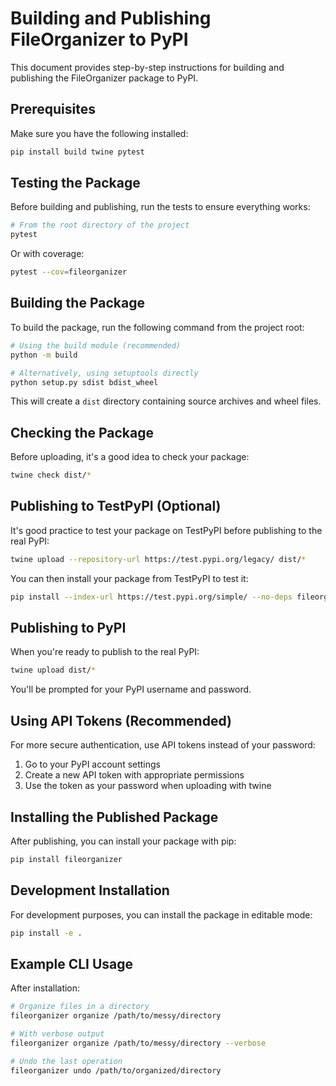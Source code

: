 # Building and Publishing FileOrganizer to PyPI

This document provides step-by-step instructions for building and publishing the FileOrganizer package to PyPI.

## Prerequisites

Make sure you have the following installed:

```bash
pip install build twine pytest
```

## Testing the Package

Before building and publishing, run the tests to ensure everything works:

```bash
# From the root directory of the project
pytest
```

Or with coverage:

```bash
pytest --cov=fileorganizer
```

## Building the Package

To build the package, run the following command from the project root:

```bash
# Using the build module (recommended)
python -m build

# Alternatively, using setuptools directly
python setup.py sdist bdist_wheel
```

This will create a `dist` directory containing source archives and wheel files.

## Checking the Package

Before uploading, it's a good idea to check your package:

```bash
twine check dist/*
```

## Publishing to TestPyPI (Optional)

It's good practice to test your package on TestPyPI before publishing to the real PyPI:

```bash
twine upload --repository-url https://test.pypi.org/legacy/ dist/*
```

You can then install your package from TestPyPI to test it:

```bash
pip install --index-url https://test.pypi.org/simple/ --no-deps fileorganizer
```

## Publishing to PyPI

When you're ready to publish to the real PyPI:

```bash
twine upload dist/*
```

You'll be prompted for your PyPI username and password.

## Using API Tokens (Recommended)

For more secure authentication, use API tokens instead of your password:

1. Go to your PyPI account settings
2. Create a new API token with appropriate permissions
3. Use the token as your password when uploading with twine

## Installing the Published Package

After publishing, you can install your package with pip:

```bash
pip install fileorganizer
```

## Development Installation

For development purposes, you can install the package in editable mode:

```bash
pip install -e .
```

## Example CLI Usage

After installation:

```bash
# Organize files in a directory
fileorganizer organize /path/to/messy/directory

# With verbose output
fileorganizer organize /path/to/messy/directory --verbose

# Undo the last operation
fileorganizer undo /path/to/organized/directory
```